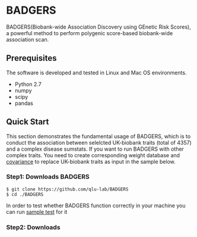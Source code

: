# BADGERS

BADGERS(Biobank-wide Association Discovery using GEnetic Risk Scores), a powerful method to perform polygenic score-based biobank-wide association scan.

## Prerequisites
The software is developed and tested in Linux and Mac OS environments.
- Python 2.7
- numpy
- scipy
- pandas

## Quick Start 
This section demonstrates the fundamental usage of BADGERS, which is to conduct the association between selelcted UK-biobank traits (total of 4357) and a complex disease sumstats. If you want to run BADGERS with other complex traits. You need to create corresponding weight database and [covariance](https://github.com/qlu-lab/BADGERS/wiki/Create-db-files) to replace UK-biobank traits as input in the sample below.

### Step1: Downloads BADGERS
```
$ git clone https://github.com/qlu-lab/BADGERS
$ cd ./BADGERS
```
In order to test whether BADGERS function correctly in your machine you can run [sample test](https://github.com/qlu-lab/BADGERS/wiki/Sample-test) for it

### Step2: Downloads 
